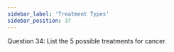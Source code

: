```yaml
---
sidebar_label: 'Treatment Types'
sidebar_position: 37
---
```

Question 34: List the 5 possible treatments for cancer.